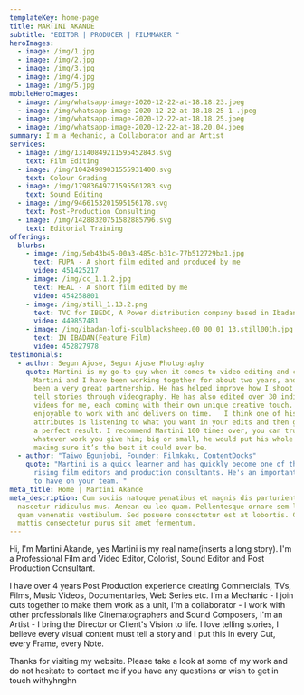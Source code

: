 ```yaml
---
templateKey: home-page
title: MARTINI AKANDE
subtitle: "EDITOR | PRODUCER | FILMMAKER "
heroImages:
  - image: /img/1.jpg
  - image: /img/2.jpg
  - image: /img/3.jpg
  - image: /img/4.jpg
  - image: /img/5.jpg
mobileHeroImages:
  - image: /img/whatsapp-image-2020-12-22-at-18.18.23.jpeg
  - image: /img/whatsapp-image-2020-12-22-at-18.18.25-1-.jpeg
  - image: /img/whatsapp-image-2020-12-22-at-18.18.25.jpeg
  - image: /img/whatsapp-image-2020-12-22-at-18.20.04.jpeg
summary: I'm a Mechanic, a Collaborator and an Artist
services:
  - image: /img/13140849211595452843.svg
    text: Film Editing
  - image: /img/10424989031555931400.svg
    text: Colour Grading
  - image: /img/17983649771595501283.svg
    text: Sound Editing
  - image: /img/9466153201595156178.svg
    text: Post-Production Consulting
  - image: /img/14288320751582885796.svg
    text: Editorial Training
offerings:
  blurbs:
    - image: /img/5eb43b45-00a3-485c-b31c-77b512729ba1.jpg
      text: FUPA - A short film edited and produced by me
      video: 451425217
    - image: /img/cc_1.1.2.jpg
      text: HEAL - A short film edited by me
      video: 454258801
    - image: /img/still_1.13.2.png
      text: TVC for IBEDC, A Power distribution company based in Ibadan, Nigeria.
      video: 449857481
    - image: /img/ibadan-lofi-soulblacksheep.00_00_01_13.still001h.jpg
      text: IN IBADAN(Feature Film)
      video: 452827978
testimonials:
  - author: Segun Ajose, Segun Ajose Photography
    quote: Martini is my go-to guy when it comes to video editing and coloring.
      Martini and I have been working together for about two years, and it’s
      been a very great partnership. He has helped improve how I shoot and how I
      tell stories through videography. He has also edited over 30 individual
      videos for me, each coming with their own unique creative touch. He is
      enjoyable to work with and delivers on time.   I think one of his greatest
      attributes is listening to what you want in your edits and then giving you
      a perfect result. I recommend Martini 100 times over, you can trust that
      whatever work you give him; big or small, he would put his whole heart in
      making sure it’s the best it could ever be.
  - author: "Taiwo Egunjobi, Founder: Filmkaku, ContentDocks"
    quote: "Martini is a quick learner and has quickly become one of the fastest
      rising film editors and production consultants. He's an important resource
      to have on your team. "
meta_title: Home | Martini Akande
meta_description: Cum sociis natoque penatibus et magnis dis parturient montes,
  nascetur ridiculus mus. Aenean eu leo quam. Pellentesque ornare sem lacinia
  quam venenatis vestibulum. Sed posuere consectetur est at lobortis. Cras
  mattis consectetur purus sit amet fermentum.
---
```

Hi, I'm Martini Akande, yes Martini is my real name(inserts a long story). I'm a Professional Film and Video Editor, Colorist, Sound Editor and Post Production Consultant.

I have over 4 years Post Production experience creating Commercials, TVs, Films, Music Videos, Documentaries, Web Series etc. I'm a Mechanic - I join cuts together to make them work as a unit, I'm a collaborator - I work with other professionals like Cinematographers and Sound Composers, I'm an Artist - I bring the Director or Client's Vision to life. I love telling stories, I believe every visual content must tell a story and I put this in every Cut, every Frame, every Note.

Thanks for visiting my website. Please take a look at some of my work and do not hesitate to contact me if you have any questions or wish to get in touch withyhnghn